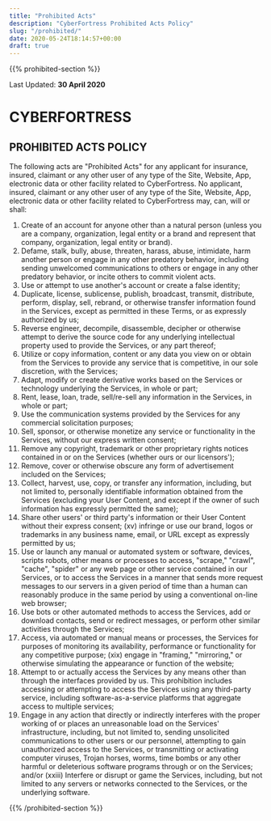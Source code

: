 ```yaml
---
title: "Prohibited Acts"
description: "CyberFortress Prohibited Acts Policy"
slug: "/prohibited/"
date: 2020-05-24T18:14:57+00:00
draft: true
---
```


{{% prohibited-section %}}

Last Updated: **30 April 2020**

# CYBERFORTRESS
## PROHIBITED ACTS POLICY

The following acts are &quot;Prohibited Acts&quot; for any applicant for insurance, insured, claimant or any other user of any type of the Site, Website, App, electronic data or other facility related to CyberFortress. No applicant, insured, claimant or any other user of any type of the Site, Website, App, electronic data or other facility related to CyberFortress may, can, will or shall:

1. Create of an account for anyone other than a natural person (unless you are a company, organization, legal entity or a brand and represent that company, organization, legal entity or brand).
2. Defame, stalk, bully, abuse, threaten, harass, abuse, intimidate, harm another person or engage in any other predatory behavior, including sending unwelcomed communications to others or engage in any other predatory behavior, or incite others to commit violent acts.
3. Use or attempt to use another&#39;s account or create a false identity;
4. Duplicate, license, sublicense, publish, broadcast, transmit, distribute, perform, display, sell, rebrand, or otherwise transfer information found in the Services, except as permitted in these Terms, or as expressly authorized by us;
5. Reverse engineer, decompile, disassemble, decipher or otherwise attempt to derive the source code for any underlying intellectual property used to provide the Services, or any part thereof;
6. Utilize or copy information, content or any data you view on or obtain from the Services to provide any service that is competitive, in our sole discretion, with the Services;
7. Adapt, modify or create derivative works based on the Services or technology underlying the Services, in whole or part;
8. Rent, lease, loan, trade, sell/re-sell any information in the Services, in whole or part;
9. Use the communication systems provided by the Services for any commercial solicitation purposes;
10. Sell, sponsor, or otherwise monetize any service or functionality in the Services, without our express written consent;
11. Remove any copyright, trademark or other proprietary rights notices contained in or on the Services (whether ours or our licensors&#39;);
12. Remove, cover or otherwise obscure any form of advertisement included on the Services;
13. Collect, harvest, use, copy, or transfer any information, including, but not limited to, personally identifiable information obtained from the Services (excluding your User Content, and except if the owner of such information has expressly permitted the same);
14. Share other users&#39; or third party&#39;s information or their User Content without their express consent; (xv) infringe or use our brand, logos or trademarks in any business name, email, or URL except as expressly permitted by us;
15. Use or launch any manual or automated system or software, devices, scripts robots, other means or processes to access, &quot;scrape,&quot; &quot;crawl&quot;, &quot;cache&quot;, &quot;spider&quot; or any web page or other service contained in our Services, or to access the Services in a manner that sends more request messages to our servers in a given period of time than a human can reasonably produce in the same period by using a conventional on-line web browser;
16. Use bots or other automated methods to access the Services, add or download contacts, send or redirect messages, or perform other similar activities through the Services;
17. Access, via automated or manual means or processes, the Services for purposes of monitoring its availability, performance or functionality for any competitive purpose; (xix) engage in &quot;framing,&quot; &quot;mirroring,&quot; or otherwise simulating the appearance or function of the website;
18. Attempt to or actually access the Services by any means other than through the interfaces provided by us. This prohibition includes accessing or attempting to access the Services using any third-party service, including software-as-a-service platforms that aggregate access to multiple services;
19. Engage in any action that directly or indirectly interferes with the proper working of or places an unreasonable load on the Services&#39; infrastructure, including, but not limited to, sending unsolicited communications to other users or our personnel, attempting to gain unauthorized access to the Services, or transmitting or activating computer viruses, Trojan horses, worms, time bombs or any other harmful or deleterious software programs through or on the Services; and/or (xxiii) Interfere or disrupt or game the Services, including, but not limited to any servers or networks connected to the Services, or the underlying software.

{{% /prohibited-section %}}
